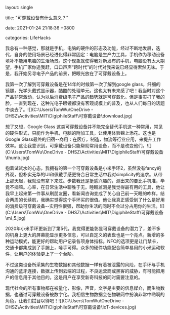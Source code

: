 layout: single

title: "可穿戴设备有什么意义？" 

date: 2021-01-24 21:18:36 +0800 

categories: LifeHacks

我总有一种感觉，那就是手机，电脑的硬件的形态及功能，经过不断地发展，迭代，自身的使用场景已经进化得非常固定：电脑是生产力工具，手机作为移动设备填补不能用电脑的生活场景。这个现象就使得我对新发布的手机，电脑没有太大期望，手机厂家你追我赶，口口声声“跨时代”的时代对我来说已经显得索然无味。于是，我开始另寻电子产品的前景，把眼光放在了可穿戴设备上。

我第一次了解到可穿戴设备是在14年的时候第一次了解到google glass，纤细的镜腿，光学头戴式显示器，酷酷的处理单元。这也太有未来感了吧！我当时对这个产品非常激动，认为以后消费级电子产品的趋势就是可穿戴化。但是事实打了我的脸，一直到现在，这种光电子眼镜都没有客观规模上的普及，也从人们每日的话题中淡去了。![](C:\Users\TomWu\OneDrive - DHSZ\Activities\MIT\DigiphileStaff\可穿戴设备\download.jpg)

想了又想，Google Glass 这类可穿戴设备并不能完全替代手机这一种常用，常见的硬件形式，只能作为手机，电脑的附加工具，让使用体验锦上添花。这也是Google Glass最终的归宿--商用：在医疗，制造，物流等行业应用，来提升工作效率。这让我意识到，可穿戴设备只能帮助常用设备，而不是改变他们。![](C:\Users\TomWu\OneDrive - DHSZ\Activities\MIT\DigiphileStaff\可穿戴设备\thumb.jpg)

抱着试试水的心态，我拥有的第一个可穿戴设备是小米手环2，虽然没有fancy的外观，但朴实无华的UI和佩戴手感更符合日常生活中我对simplicity的追求。从带上那天起，我就没有拿下来过。步数我还是挺感兴趣的，测出来的要比手机准，毕竟不摘嘛。心率，在日常生活中聊胜于无。睡眠监测是我觉得最有用的工具，他让我早上起来第一件事从刷朋友圈，看新闻咨询变成了关心自己前一天睡的咋样。结合两周的长续航，我确实觉得这个手环买的很值。他让我真正感受到了什么是好用的消费级可穿戴设备--实用性很强，帮助你生活的同时不会过分占用你的生活。![](C:\Users\TomWu\OneDrive - DHSZ\Activities\MIT\DigiphileStaff\可穿戴设备\mi_5.jpg)

2020年小米手环更新到了第5代，我觉得更能彰显可穿戴设备的潜力了，差不多的机身上更大的屏幕能显示更多信息，可以自定义的表盘也是一个亮点。新增的多种运动模式，能更好的帮助用户记录各项身体指标。NFC的选项更是让门禁卡，交通卡都集成到了手腕上，唾手可得。众多的硬件功能配合简单易用的小米运动软件，让用户的体验更上了一个台阶。

不过这类设备所采集的生物数据和其他数据一样有着被泄露的风险，在手环与手机沟通的蓝牙连接，数据上传到云端的过程，不良运营商或黑客的威胁，有可能把用户的信息用于其他目的。这是用户在享受新奇科技的同时需要注意的。

现代社会的所有事物都在被量化，影像，声音，文字是主要的信息媒介，而生物数据，也通过可穿戴设备被数字化。我相信生物数据会在物联网中扮演非常中哟啊的角色，让我们拭目以待吧！![](C:\Users\TomWu\OneDrive - DHSZ\Activities\MIT\DigiphileStaff\可穿戴设备\IoT-devices.jpg)





